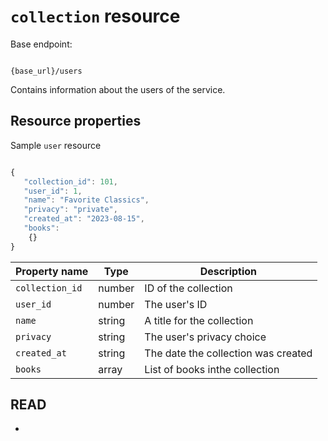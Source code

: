 # `collection` resource

Base endpoint:

```shell

{base_url}/users
```

Contains information about the users of the service.

## Resource properties

Sample `user` resource

```js

{
   "collection_id": 101,
   "user_id": 1,
   "name": "Favorite Classics",
   "privacy": "private",
   "created_at": "2023-08-15",
   "books":
    {}
}
```

| Property name | Type | Description |
| ------------- | ----------- | ----------- |
| `collection_id` | number | ID of the collection |
| `user_id` | number | The user's ID |
| `name` | string | A title for the collection |
| `privacy` | string | The user's privacy choice |
| `created_at` | string | The date the collection was created |
| `books` | array | List of books inthe collection |

## READ

* 
